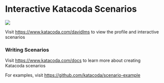 # Interactive Katacoda Scenarios

[![](http://shields.katacoda.com/katacoda/davidlms/count.svg)](https://www.katacoda.com/davidlms "Get your profile on Katacoda.com")

Visit https://www.katacoda.com/davidlms to view the profile and interactive scenarios

### Writing Scenarios
Visit https://www.katacoda.com/docs to learn more about creating Katacoda scenarios

For examples, visit https://github.com/katacoda/scenario-example
